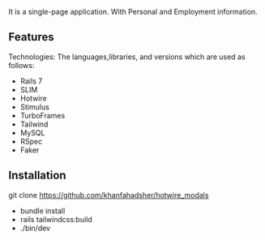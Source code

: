 
It is a single-page application. With Personal and Employment information.

## Features
Technologies:
The languages,libraries, and versions which are used as follows:
- Rails 7
- SLIM
- Hotwire
- Stimulus
- TurboFrames
- Tailwind
- MySQL
- RSpec
- Faker


## Installation

git clone https://github.com/khanfahadsher/hotwire_modals

- bundle install
- rails tailwindcss:build
- ./bin/dev
    
